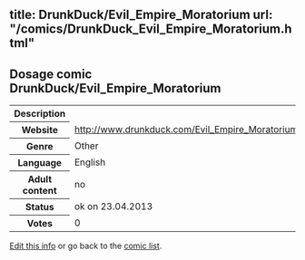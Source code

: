 title: DrunkDuck/Evil_Empire_Moratorium
url: "/comics/DrunkDuck_Evil_Empire_Moratorium.html"
---
Dosage comic DrunkDuck/Evil_Empire_Moratorium
-----------------------------------------

<table class="comicinfo">
<tr>
<th>Description</th><td></td>
</tr>
<tr>
<th>Website</th><td><a href="http://www.drunkduck.com/Evil_Empire_Moratorium/">http://www.drunkduck.com/Evil_Empire_Moratorium/</a></td>
</tr>
<tr>
<th>Genre</th><td>Other</td>
</tr>
<tr>
<th>Language</th><td>English</td>
</tr>
<tr>
<th>Adult content</th><td>no</td>
</tr>
<tr>
<th>Status</th><td>ok on 23.04.2013</td>
</tr>
<tr>
<th>Votes</th><td>0</div></td>
</tr>
</table>

[Edit this info](/comics/DrunkDuck_Evil_Empire_Moratorium_edit.html) or go back to the [comic list](../comic-index.html).

